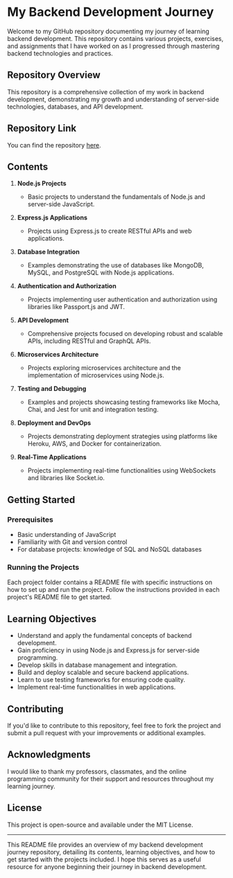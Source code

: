 # My Backend Development Journey

Welcome to my GitHub repository documenting my journey of learning backend development. This repository contains various projects, exercises, and assignments that I have worked on as I progressed through mastering backend technologies and practices.

## Repository Overview

This repository is a comprehensive collection of my work in backend development, demonstrating my growth and understanding of server-side technologies, databases, and API development.

## Repository Link

You can find the repository [here](https://github.com/MITTALBHAVYA/backendjourney).

## Contents

1. **Node.js Projects**
   - Basic projects to understand the fundamentals of Node.js and server-side JavaScript.

2. **Express.js Applications**
   - Projects using Express.js to create RESTful APIs and web applications.

3. **Database Integration**
   - Examples demonstrating the use of databases like MongoDB, MySQL, and PostgreSQL with Node.js applications.

4. **Authentication and Authorization**
   - Projects implementing user authentication and authorization using libraries like Passport.js and JWT.

5. **API Development**
   - Comprehensive projects focused on developing robust and scalable APIs, including RESTful and GraphQL APIs.

6. **Microservices Architecture**
   - Projects exploring microservices architecture and the implementation of microservices using Node.js.

7. **Testing and Debugging**
   - Examples and projects showcasing testing frameworks like Mocha, Chai, and Jest for unit and integration testing.

8. **Deployment and DevOps**
   - Projects demonstrating deployment strategies using platforms like Heroku, AWS, and Docker for containerization.

9. **Real-Time Applications**
   - Projects implementing real-time functionalities using WebSockets and libraries like Socket.io.

## Getting Started

### Prerequisites

- Basic understanding of JavaScript
- Familiarity with Git and version control
- For database projects: knowledge of SQL and NoSQL databases


### Running the Projects

Each project folder contains a README file with specific instructions on how to set up and run the project. Follow the instructions provided in each project's README file to get started.

## Learning Objectives

- Understand and apply the fundamental concepts of backend development.
- Gain proficiency in using Node.js and Express.js for server-side programming.
- Develop skills in database management and integration.
- Build and deploy scalable and secure backend applications.
- Learn to use testing frameworks for ensuring code quality.
- Implement real-time functionalities in web applications.

## Contributing

If you'd like to contribute to this repository, feel free to fork the project and submit a pull request with your improvements or additional examples.

## Acknowledgments

I would like to thank my professors, classmates, and the online programming community for their support and resources throughout my learning journey.

## License

This project is open-source and available under the MIT License.

---

This README file provides an overview of my backend development journey repository, detailing its contents, learning objectives, and how to get started with the projects included. I hope this serves as a useful resource for anyone beginning their journey in backend development.